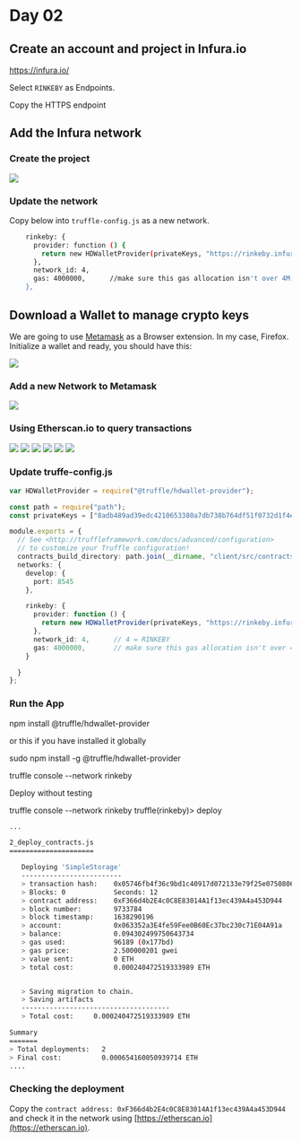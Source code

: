 # Day 02

## Create an account and project in Infura.io

https://infura.io/

Select `RINKEBY` as Endpoints.

Copy the HTTPS endpoint

## Add the Infura network

### Create the project

![](/workshop-ethereum/day02/img/eth-infura-01.png)

### Update the network

Copy below into `truffle-config.js` as a new network.

```sh
    rinkeby: {
      provider: function () {
        return new HDWalletProvider(privateKeys, "https://rinkeby.infura.io/v3/bf770d3461ac42a7a4d46079b9fd3b86", 0, 3)
      },
      network_id: 4,
      gas: 4000000,      //make sure this gas allocation isn't over 4M, which is the max
    },
```

## Download a Wallet to manage crypto keys

We are going to use [Metamask](https://metamask.io/) as a Browser extension. In my case, Firefox.
Initialize a wallet and ready, you should have this:

![](/workshop-ethereum/day02/img/eth-metamask-wallet-01.png)

### Add a new Network to Metamask

![](/workshop-ethereum/day02/img/eth-metamask-wallet-03.png)

### Using Etherscan.io to query transactions

![](/workshop-ethereum/day02/img/eth-metamask-wallet-04.png)
![](/workshop-ethereum/day02/img/eth-metamask-wallet-05.png)
![](/workshop-ethereum/day02/img/eth-metamask-wallet-06.png)
![](/workshop-ethereum/day02/img/eth-metamask-wallet-07.png)
![](/workshop-ethereum/day02/img/eth-metamask-wallet-08.png)
![](/workshop-ethereum/day02/img/eth-metamask-wallet-09.png)


### Update truffe-config.js

```ts
var HDWalletProvider = require("@truffle/hdwallet-provider");

const path = require("path");
const privateKeys = ["8adb489ad39edc4210653380a7db738b764df51f0732d1f4ec3772a1bd0d2415"];

module.exports = {
  // See <http://truffleframework.com/docs/advanced/configuration>
  // to customize your Truffle configuration!
  contracts_build_directory: path.join(__dirname, "client/src/contracts"),
  networks: {
    develop: {
      port: 8545
    },

    rinkeby: {
      provider: function () {
        return new HDWalletProvider(privateKeys, "https://rinkeby.infura.io/v3/bf770d3461ac42a7a4d46079b9fd3b86", 0, 3)
      },
      network_id: 4,      // 4 = RINKEBY
      gas: 4000000,       // make sure this gas allocation isn't over 4M, which is the max
    }

  }
};
```


### Run the App

npm install @truffle/hdwallet-provider

or this if you have installed it globally

sudo npm install -g @truffle/hdwallet-provider

truffle console --network rinkeby

Deploy without testing

truffle console --network rinkeby
truffle(rinkeby)> deploy

```sh
...

2_deploy_contracts.js
=====================

   Deploying 'SimpleStorage'
   -------------------------
   > transaction hash:    0x05746fb4f36c9bd1c40917d072133e79f25e0750806c00abf6071b2400af00e4
   > Blocks: 0            Seconds: 12
   > contract address:    0xF366d4b2E4c0C8E83014A1f13ec439A4a453D944
   > block number:        9733784
   > block timestamp:     1638290196
   > account:             0x063352a3E4fe59Fee0B60Ec37bc230c71E04A91a
   > balance:             0.094302499750643734
   > gas used:            96189 (0x177bd)
   > gas price:           2.500000201 gwei
   > value sent:          0 ETH
   > total cost:          0.000240472519333989 ETH


   > Saving migration to chain.
   > Saving artifacts
   -------------------------------------
   > Total cost:     0.000240472519333989 ETH

Summary
=======
> Total deployments:   2
> Final cost:          0.000654160050939714 ETH
....
```

### Checking the deployment

Copy the `contract address: 0xF366d4b2E4c0C8E83014A1f13ec439A4a453D944` and check it in the network using [https://etherscan.io](https://etherscan.io).
